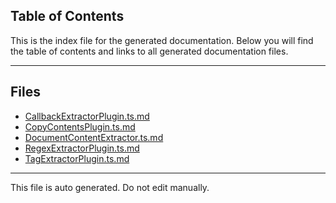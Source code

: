## Table of Contents

This is the index file for the generated documentation. Below you will find the table of contents and links to all generated documentation files.

---


## Files

- [CallbackExtractorPlugin.ts.md](CallbackExtractorPlugin.ts.md)
- [CopyContentsPlugin.ts.md](CopyContentsPlugin.ts.md)
- [DocumentContentExtractor.ts.md](DocumentContentExtractor.ts.md)
- [RegexExtractorPlugin.ts.md](RegexExtractorPlugin.ts.md)
- [TagExtractorPlugin.ts.md](TagExtractorPlugin.ts.md)



---

This file is auto generated. Do not edit manually.